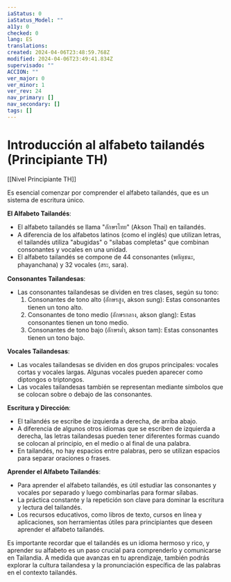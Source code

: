 ```yaml
---
iaStatus: 0
iaStatus_Model: ""
a11y: 0
checked: 0
lang: ES
translations: 
created: 2024-04-06T23:48:59.768Z
modified: 2024-04-06T23:49:41.834Z
supervisado: ""
ACCION: ""
ver_major: 0
ver_minor: 1
ver_rev: 24
nav_primary: []
nav_secondary: []
tags: []
---
```

# Introducción al alfabeto tailandés  (Principiante TH)

[[Nivel Principiante TH]]

Es esencial comenzar por comprender el alfabeto tailandés, que es un sistema de escritura único.

**El Alfabeto Tailandés**:

- El alfabeto tailandés se llama "อักษรไทย" (Akson Thai) en tailandés.
- A diferencia de los alfabetos latinos (como el inglés) que utilizan letras, el tailandés utiliza "abugidas" o "sílabas completas" que combinan consonantes y vocales en una unidad.
- El alfabeto tailandés se compone de 44 consonantes (พยัญชนะ, phayanchana) y 32 vocales (สระ, sara).

**Consonantes Tailandesas**:

- Las consonantes tailandesas se dividen en tres clases, según su tono:
    1. Consonantes de tono alto (อักษรสูง, akson sung): Estas consonantes tienen un tono alto.
    2. Consonantes de tono medio (อักษรกลาง, akson glang): Estas consonantes tienen un tono medio.
    3. Consonantes de tono bajo (อักษรต่ำ, akson tam): Estas consonantes tienen un tono bajo.

**Vocales Tailandesas**:

- Las vocales tailandesas se dividen en dos grupos principales: vocales cortas y vocales largas. Algunas vocales pueden aparecer como diptongos o triptongos.
- Las vocales tailandesas también se representan mediante símbolos que se colocan sobre o debajo de las consonantes.

**Escritura y Dirección**:

- El tailandés se escribe de izquierda a derecha, de arriba abajo.
- A diferencia de algunos otros idiomas que se escriben de izquierda a derecha, las letras tailandesas pueden tener diferentes formas cuando se colocan al principio, en el medio o al final de una palabra.
- En tailandés, no hay espacios entre palabras, pero se utilizan espacios para separar oraciones o frases.

**Aprender el Alfabeto Tailandés**:

- Para aprender el alfabeto tailandés, es útil estudiar las consonantes y vocales por separado y luego combinarlas para formar sílabas.
- La práctica constante y la repetición son clave para dominar la escritura y lectura del tailandés.
- Los recursos educativos, como libros de texto, cursos en línea y aplicaciones, son herramientas útiles para principiantes que deseen aprender el alfabeto tailandés.

Es importante recordar que el tailandés es un idioma hermoso y rico, y aprender su alfabeto es un paso crucial para comprenderlo y comunicarse en Tailandia. A medida que avanzas en tu aprendizaje, también podrás explorar la cultura tailandesa y la pronunciación específica de las palabras en el contexto tailandés.